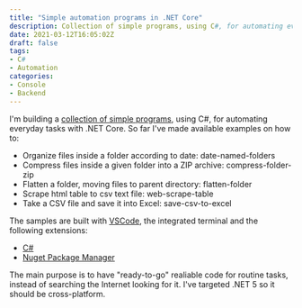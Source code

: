 ```yaml
---
title: "Simple automation programs in .NET Core"
description: Collection of simple programs, using C#, for automating everyday tasks 
date: 2021-03-12T16:05:02Z
draft: false
tags:
- C#
- Automation
categories:
- Console
- Backend
---
```

I'm building a [collection of simple programs](https://github.com/ozzie-eu/automate-dotnetcore), using C#, for automating everyday tasks with .NET Core.
So far I've made available examples on how to:
- Organize files inside a folder according to date: date-named-folders
- Compress files inside a given folder into a ZIP archive: compress-folder-zip
- Flatten a folder, moving files to parent directory: flatten-folder
- Scrape html table to csv text file: web-scrape-table
- Take a CSV file and save it into Excel: save-csv-to-excel 


The samples are built with [VSCode](https://github.com/microsoft/vscode), the integrated terminal and the following extensions:
- [C#](https://marketplace.visualstudio.com/items?itemName=ms-dotnettools.csharp)
- [Nuget Package Manager](https://marketplace.visualstudio.com/items?itemName=jmrog.vscode-nuget-package-manager)

The main purpose is to have "ready-to-go" realiable code for routine tasks, instead of searching the Internet looking for it. 
I've targeted .NET 5 so it should be cross-platform.
